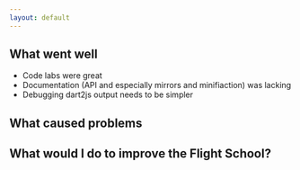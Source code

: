 ```yaml
---
layout: default
---
```


## What went well

* Code labs were great
* Documentation (API and especially mirrors and minifiaction) was lacking
* Debugging dart2js output needs to be simpler

## What caused problems

## What would I do to improve the Flight School?
